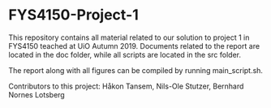 # FYS4150-Project-1
This repository contains all material related to our solution to project 1 in FYS4150 teached at UiO Autumn 2019.
Documents related to the report are located in the doc folder, while all scripts are located in the src folder.

The report along with all figures can be compiled by running main_script.sh.

Contributors to this project:
Håkon Tansem, Nils-Ole Stutzer, Bernhard Nornes Lotsberg

